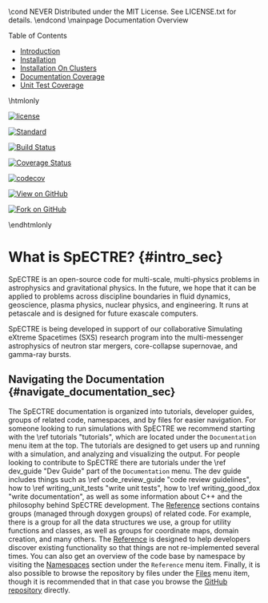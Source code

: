 \cond NEVER
Distributed under the MIT License.
See LICENSE.txt for details.
\endcond
\mainpage Documentation Overview

<div class="toc">
Table of Contents
<ul>
<li class="level1"><a href="#intro_sec">Introduction </a></li>
<li class="level1"><a href="installation.html">Installation </a></li>
<li class="level1"><a href="installation_on_clusters.html">Installation On Clusters</a></li>
<li class="level1"><a href="doc_coverage/index.html">Documentation Coverage </a></li>
<li class="level1"><a href="unit-test-coverage/index.html">Unit Test Coverage </a></li>
</ul>
</div>


\htmlonly
<p>
<a
href="https://github.com/sxs-collaboration/spectre/blob/develop/LICENSE.txt"><img
src="https://camo.githubusercontent.com/b0224997019dec4e51d692c722ea9bee2818c837/68747470733a2f2f696d672e736869656c64732e696f2f6769746875622f6c6963656e73652f6d6173686170652f6170697374617475732e737667"
alt="license"
data-canonical-src="https://img.shields.io/github/license/mashape/apistatus.svg"
style="max-width:100%;"></a>

<a href="https://en.wikipedia.org/wiki/C%2B%2B#Standardization"
rel="nofollow"><img
src="https://camo.githubusercontent.com/14eafa365535119df0dc48953fd71c5647cc6b90/68747470733a2f2f696d672e736869656c64732e696f2f62616467652f632532422532422d31342d626c75652e737667"
alt="Standard"
data-canonical-src="https://img.shields.io/badge/c%2B%2B-14-blue.svg"
style="max-width:100%;"></a>

<a href="https://travis-ci.org/sxs-collaboration/spectre" rel="nofollow"><img
src="https://camo.githubusercontent.com/3bd9cacc3b76fbedd84d71bd927a0e9c41e9bf2d/68747470733a2f2f7472617669732d63692e6f72672f7378732d636f6c6c61626f726174696f6e2f737065637472652e7376673f6272616e63683d646576656c6f70"
alt="Build Status"
data-canonical-src="https://travis-ci.org/sxs-collaboration/spectre.svg?branch=develop"
style="max-width:100%;"></a>

<a href="https://coveralls.io/github/sxs-collaboration/spectre?branch=develop"
rel="nofollow"><img
src="https://camo.githubusercontent.com/9ac925f8d36b285f98b8dbc9b977606a5148d9b5/68747470733a2f2f636f766572616c6c732e696f2f7265706f732f6769746875622f7378732d636f6c6c61626f726174696f6e2f737065637472652f62616467652e7376673f6272616e63683d646576656c6f70"
alt="Coverage Status"
data-canonical-src="https://coveralls.io/repos/github/sxs-collaboration/spectre/badge.svg?branch=develop"
style="max-width:100%;"></a>

<a href="https://codecov.io/gh/sxs-collaboration/spectre" rel="nofollow"><img
src="https://camo.githubusercontent.com/ac504b33d403e271c9fb3831d1133118f1886317/68747470733a2f2f636f6465636f762e696f2f67682f7378732d636f6c6c61626f726174696f6e2f737065637472652f6272616e63682f646576656c6f702f67726170682f62616467652e737667"
alt="codecov"
data-canonical-src="https://codecov.io/gh/sxs-collaboration/spectre/branch/develop/graph/badge.svg"
style="max-width:100%;"></a>

<a
href="https://github.com/sxs-collaboration/spectre"><img
src="https://img.shields.io/badge/View%20%20on%20%20GitHub--blue.svg?style=social"
alt="View on GitHub"
data-canonical-src="https://img.shields.io/badge/View%20%20on%20%20GitHub--blue.svg?style=social"
style="max-width:100%;"></a>

<a
href="https://github.com/sxs-collaboration/spectre/fork"><img
src="https://img.shields.io/badge/Fork%20%20on%20%20GitHub--blue.svg?style=social"
alt="Fork on GitHub"
data-canonical-src="https://img.shields.io/badge/Fork%20%20on%20%20GitHub--blue.svg?style=social"
style="max-width:100%;"></a>

</p>
\endhtmlonly

What is SpECTRE? {#intro_sec}
==============================================================================

SpECTRE is an open-source code for multi-scale, multi-physics problems
in astrophysics and gravitational physics. In the future, we hope that
it can be applied to problems across discipline boundaries in fluid
dynamics, geoscience, plasma physics, nuclear physics, and
engineering. It runs at petascale and is designed for future exascale
computers.

SpECTRE is being developed in support of our collaborative Simulating
eXtreme Spacetimes (SXS) research program into the multi-messenger
astrophysics of neutron star mergers, core-collapse supernovae, and
gamma-ray bursts.

Navigating the Documentation {#navigate_documentation_sec}
-----

The SpECTRE documentation is organized into tutorials, developer guides, groups
of related code, namespaces, and by files for easier navigation. For someone
looking to run simulations with SpECTRE we recommend starting with the
\ref tutorials "tutorials", which are located under the `Documentation` menu
item at the top. The tutorials are designed to get users up and running with a
simulation, and analyzing and visualizing the output. For people looking to
contribute to SpECTRE there are tutorials under the \ref dev_guide "Dev Guide"
part of the `Documentation` menu. The dev guide includes things such as
\ref code_review_guide "code review guidelines", how to \ref writing_unit_tests
"write unit tests", how to \ref writing_good_dox "write documentation", as well
as some information about C++ and the philosophy behind SpECTRE development. The
[Reference](modules.html) sections contains groups (managed through doxygen
groups) of related code. For example, there is a
group for all the data structures we use, a group for utility functions and
classes, as well as groups for coordinate maps, domain creation, and many
others. The [Reference](modules.html) is designed to help developers discover
existing functionality so that things are not re-implemented several times. You
can also get an overview of the code base by namespace by visiting the
[Namespaces](namespaces.html) section under the `Reference` menu item. Finally,
it is also possible to browse the repository by files under the
[Files](files.html) menu item, though it is recommended that in that case you
browse the [GitHub repository](https://github.com/sxs-collaboration/spectre)
directly.
